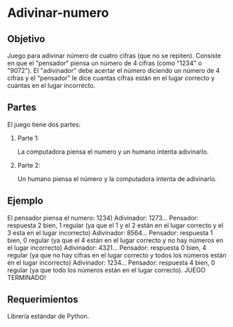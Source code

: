 # Adivinar-numero

## Objetivo
Juego para adivinar número de cuatro cifras (que no se repiten). Consiste en que el "pensador" piensa un número de 4 cifras (como "1234" o "9072"). El "adivinador" debe acertar el número diciendo un número de 4 cifras y el "pensador" le dice cuantas cifras están en el lugar correcto y cuantas en el lugar incorrecto.

## Partes
El juego tiene dos partes:
1. Parte 1:

   La computadora piensa el numero y un humano intenta adivinarlo.

2. Parte 2:

   Un humano piensa el número y la computadora intenta de adivinarlo.

## Ejemplo
El pensador piensa el numero: 1234)
Adivinador: 1273...
Pensador: respuesta 2 bien, 1 regular (ya que el 1 y el 2 están en el lugar correcto y el 3 esta en el lugar incorrecto)
Adivinador: 8564...
Pensador: respuesta 1 bien, 0 regular (ya que el 4 están en el lugar correcto y no hay números en el lugar incorrecto)
Adivinador: 4321...
Pensador: respuesta 0 bien, 4 regular (ya que no hay cifras en el lugar correcto y todos los números están en el lugar incorrecto)
Adivinador: 1234...
Pensador: respuesta 4 bien, 0 regular (ya que todo los números están en el lugar correcto). 
JUEGO TERMINADO!

## Requerimientos
   Librería estándar de Python.
